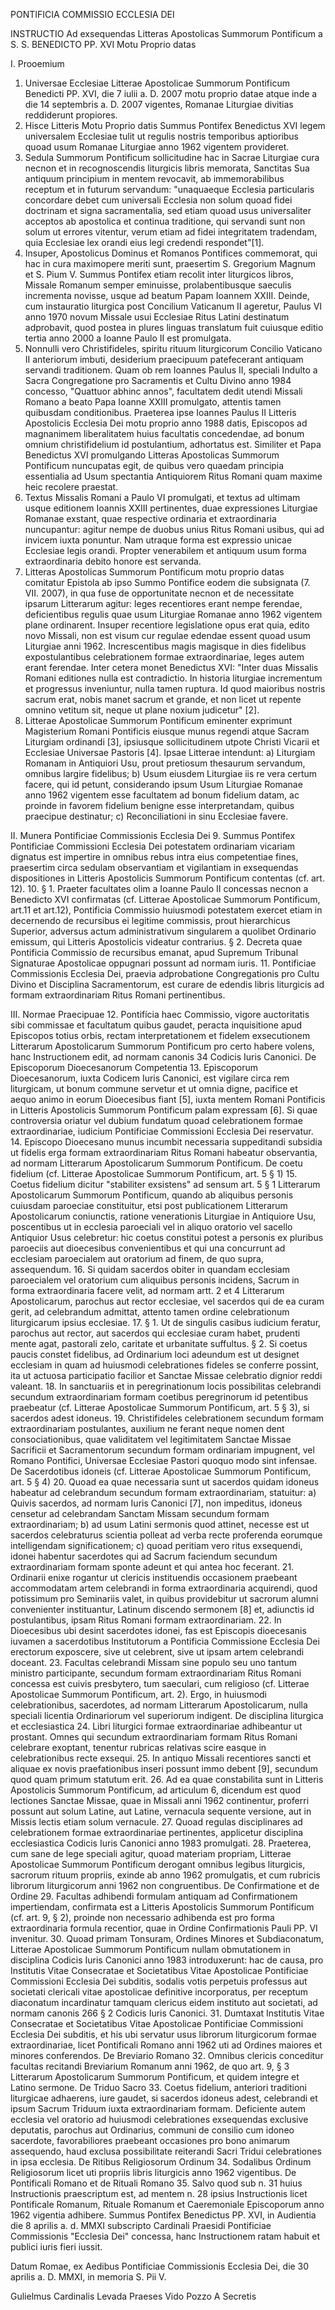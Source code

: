 
PONTIFICIA COMMISSIO ECCLESIA DEI

INSTRUCTIO
Ad exsequendas Litteras Apostolicas Summorum Pontificum
a S. S. BENEDICTO PP. XVI Motu Proprio datas


I.
Prooemium



1. Universae Ecclesiae Litterae Apostolicae Summorum Pontificum Benedicti PP. XVI, die 7 iulii a. D. 2007 motu proprio datae atque inde a die 14 septembris a. D. 2007 vigentes, Romanae Liturgiae divitias reddiderunt propiores.
2. Hisce Litteris Motu Proprio datis Summus Pontifex Benedictus XVI legem universalem Ecclesiae tulit ut regulis nostris temporibus aptioribus quoad usum Romanae Liturgiae anno 1962 vigentem provideret.
3. Sedula Summorum Pontificum sollicitudine hac in Sacrae Liturgiae cura necnon et in recognoscendis liturgicis libris memorata, Sanctitas Sua antiquum principium in mentem revocavit, ab immemorabilibus receptum et in futurum servandum: "unaquaeque Ecclesia particularis concordare debet cum universali Ecclesia non solum quoad fidei doctrinam et signa sacramentalia, sed etiam quoad usus universaliter acceptos ab apostolica et continua traditione, qui servandi sunt non solum ut errores vitentur, verum etiam ad fidei integritatem tradendam, quia Ecclesiae lex orandi eius legi credendi respondet"[1].
4. Insuper, Apostolicus Dominus et Romanos Pontifices commemorat, qui hac in cura maximopere meriti sunt, praesertim S. Gregorium Magnum et S. Pium V. Summus Pontifex etiam recolit inter liturgicos libros, Missale Romanum semper eminuisse, prolabentibusque saeculis incrementa novisse, usque ad beatum Papam Ioannem XXIII. Deinde, cum instauratio liturgica post Concilium Vaticanum II ageretur, Paulus VI anno 1970 novum Missale usui Ecclesiae Ritus Latini destinatum adprobavit, quod postea in plures linguas translatum fuit cuiusque editio tertia anno 2000 a Ioanne Paulo II est promulgata.
5. Nonnulli vero Christifideles, spiritu rituum liturgicorum Concilio Vaticano II anteriorum imbuti, desiderium praecipuum patefecerant antiquam servandi traditionem. Quam ob rem Ioannes Paulus II, speciali Indulto a Sacra Congregatione pro Sacramentis et Cultu Divino anno 1984 concesso, "Quattuor abhinc annos", facultatem dedit utendi Missali Romano a beato Papa Ioanne XXIII promulgato, attentis tamen quibusdam conditionibus. Praeterea ipse Ioannes Paulus II Litteris Apostolicis Ecclesia Dei motu proprio anno 1988 datis, Episcopos ad magnanimem liberalitatem huius facultatis concedendae, ad bonum omnium christifidelium id postulantium, adhortatus est. Similiter et Papa Benedictus XVI promulgando Litteras Apostolicas Summorum Pontificum nuncupatas egit, de quibus vero quaedam principia essentialia ad Usum spectantia Antiquiorem Ritus Romani quam maxime heic recolere praestat.
6. Textus Missalis Romani a Paulo VI promulgati, et textus ad ultimam usque editionem Ioannis XXIII pertinentes, duae expressiones Liturgiae Romanae exstant, quae respective ordinaria et extraordinaria nuncupantur: agitur nempe de duobus unius Ritus Romani usibus, qui ad invicem iuxta ponuntur. Nam utraque forma est expressio unicae Ecclesiae legis orandi. Propter venerabilem et antiquum usum forma extraordinaria debito honore est servanda.
7. Litteras Apostolicas Summorum Pontificum motu proprio datas comitatur Epistola ab ipso Summo Pontifice eodem die subsignata (7. VII. 2007), in qua fuse de opportunitate necnon et de necessitate ipsarum Litterarum agitur: leges recentiores erant nempe ferendae, deficientibus regulis quae usum Liturgiae Romanae anno 1962 vigentem plane ordinarent. Insuper recentiore legislatione opus erat quia, edito novo Missali, non est visum cur regulae edendae essent quoad usum Liturgiae anni 1962. Increscentibus magis magisque in dies fidelibus expostulantibus celebrationem formae extraordinariae, leges autem erant ferendae. Inter cetera monet Benedictus XVI: "Inter duas Missalis Romani editiones nulla est contradictio. In historia liturgiae incrementum et progressus inveniuntur, nulla tamen ruptura. Id quod maioribus nostris sacrum erat, nobis manet sacrum et grande, et non licet ut repente omnino vetitum sit, neque ut plane noxium judicetur" [2].
8. Litterae Apostolicae Summorum Pontificum eminenter exprimunt Magisterium Romani Pontificis eiusque munus regendi atque Sacram Liturgiam ordinandi [3], ipsiusque sollicitudinem utpote Christi Vicarii et Ecclesiae Universae Pastoris [4]. Ipsae Litterae intendunt:
a) Liturgiam Romanam in Antiquiori Usu, prout pretiosum thesaurum servandum, omnibus largire fidelibus;
b) Usum eiusdem Liturgiae iis re vera certum facere, qui id petunt, considerando ipsum Usum Liturgiae Romanae anno 1962 vigentem esse facultatem ad bonum fidelium datam, ac proinde in favorem fidelium benigne esse interpretandam, quibus praecipue destinatur;
c) Reconciliationi in sinu Ecclesiae favere.


II.
Munera Pontificiae Commissionis Ecclesia Dei
9. Summus Pontifex Pontificiae Commissioni Ecclesia Dei potestatem ordinariam vicariam dignatus est impertire in omnibus rebus intra eius competentiae fines, praesertim circa sedulam observantiam et vigilantiam in exsequendas dispositiones in Litteris Apostolicis Summorum Pontificum contentas (cf. art. 12).
10. § 1. Praeter facultates olim a Ioanne Paulo II concessas necnon a Benedicto XVI confirmatas (cf. Litterae Apostolicae Summorum Pontificum, art.11 et art.12), Pontificia Commissio huiusmodi potestatem exercet etiam in decernendo de recursibus ei legitime commissis, prout hierarchicus Superior, adversus actum administrativum singularem a quolibet Ordinario emissum, qui Litteris Apostolicis videatur contrarius.
§ 2. Decreta quae Pontificia Commissio de recursibus emanat, apud Supremum Tribunal Signaturae Apostolicae oppugnari possunt ad normam iuris.
11. Pontificiae Commissionis Ecclesia Dei, praevia adprobatione Congregationis pro Cultu Divino et Disciplina Sacramentorum, est curare de edendis libris liturgicis ad formam extraordinariam Ritus Romani pertinentibus.


III.
Normae Praecipuae
12. Pontifícia haec Commissio, vigore auctoritatis sibi commissae et facultatum quibus gaudet, peracta inquisitione apud Episcopos totius orbis, rectam interpretationem et fidelem exsecutionem Litterarum Apostolicarum Summorum Pontificum pro certo habere volens, hanc Instructionem edit, ad normam canonis 34 Codicis Iuris Canonici.
De Episcoporum Dioecesanorum Competentia
13. Episcoporum Dioecesanorum, iuxta Codicem Iuris Canonici, est vigilare circa rem liturgicam, ut bonum commune servetur et ut omnia digne, pacifice et aequo animo in eorum Dioecesibus fiant [5], iuxta mentem Romani Pontificis in Litteris Apostolicis Summorum Pontificum palam expressam [6]. Si quae controversia oriatur vel dubium fundatum quoad celebrationem formae extraordinariae, iudicium Pontificiae Commissioni Ecclesia Dei reservatur.
14. Episcopo Dioecesano munus incumbit necessaria suppeditandi subsidia ut fidelis erga formam extraordinariam Ritus Romani habeatur observantia, ad normam Litterarum Apostolicarum Summorum Pontificum.
De coetu fidelium (cf. Litterae Apostolicae Summorum Pontificum, art. 5 § 1)
15. Coetus fidelium dicitur "stabiliter exsistens" ad sensum art. 5 § 1 Litterarum Apostolicarum Summorum Pontificum, quando ab aliquibus personis cuiusdam paroeciae constituitur, etsi post publicationem Litterarum Apostolicarum coniunctis, ratione venerationis Liturgiae in Antiquiore Usu, poscentibus ut in ecclesia paroeciali vel in aliquo oratorio vel sacello Antiquior Usus celebretur: hic coetus constitui potest a personis ex pluribus paroeciis aut dioecesibus convenientibus et qui una concurrunt ad ecclesiam paroecialem aut oratorium ad finem, de quo supra, assequendum.
16. Si quidam sacerdos obiter in quandam ecclesiam paroecialem vel oratorium cum aliquibus personis incidens, Sacrum in forma extraordinaria facere velit, ad normam artt. 2 et 4 Litterarum Apostolicarum, parochus aut rector ecclesiae, vel sacerdos qui de ea curam gerit, ad celebrandum admittat, attento tamen ordine celebrationum liturgicarum ipsius ecclesiae.
17. § 1. Ut de singulis casibus iudicium feratur, parochus aut rector, aut sacerdos qui ecclesiae curam habet, prudenti mente agat, pastorali zelo, caritate et urbanitate suffultus.
§ 2. Si coetus paucis constet fidelibus, ad Ordinarium loci adeundum est ut designet ecclesiam in quam ad huiusmodi celebrationes fideles se conferre possint, ita ut actuosa participatio facilior et Sanctae Missae celebratio dignior reddi valeant.
18. In sanctuariis et in peregrinationum locis possibilitas celebrandi secundum extraordinariam formam coetibus peregrinorum id petentibus praebeatur (cf. Litterae Apostolicae Summorum Pontificum, art. 5 § 3), si sacerdos adest idoneus.
19. Christifideles celebrationem secundum formam extraordinariam postulantes, auxilium ne ferant neque nomen dent consociationibus, quae validitatem vel legitimitatem Sanctae Missae Sacrificii et Sacramentorum secundum formam ordinariam impugnent, vel Romano Pontifici, Universae Ecclesiae Pastori quoquo modo sint infensae.
De Sacerdotibus idoneis (cf. Litterae Apostolicae Summorum Pontificum, art. 5 § 4)
20. Quoad ea quae necessaria sunt ut sacerdos quidam idoneus habeatur ad celebrandum secundum formam extraordinariam, statuitur:
a) Quivis sacerdos, ad normam Iuris Canonici [7], non impeditus, idoneus censetur ad celebrandam Sanctam Missam secundum formam extraordinariam;
b) ad usum Latini sermonis quod attinet, necesse est ut sacerdos celebraturus scientia polleat ad verba recte proferenda eorumque intelligendam significationem;
c) quoad peritiam vero ritus exsequendi, idonei habentur sacerdotes qui ad Sacrum faciendum secundum extraordinariam formam sponte adeunt et qui antea hoc fecerant.
21. Ordinarii enixe rogantur ut clericis instituendis occasionem praebeant accommodatam artem celebrandi in forma extraordinaria acquirendi, quod potissimum pro Seminariis valet, in quibus providebitur ut sacrorum alumni convenienter instituantur, Latinum discendo sermonem [8] et, adiunctis id postulantibus, ipsam Ritus Romani formam extraordinariam.
22. In Dioecesibus ubi desint sacerdotes idonei, fas est Episcopis dioecesanis iuvamen a sacerdotibus Institutorum a Pontificia Commissione Ecclesia Dei erectorum exposcere, sive ut celebrent, sive ut ipsam artem celebrandi doceant.
23. Facultas celebrandi Missam sine populo seu uno tantum ministro participante, secundum formam extraordinariam Ritus Romani concessa est cuivis presbytero, tum saeculari, cum religioso (cf. Litterae Apostolicae Summorum Pontificum, art. 2). Ergo, in huiusmodi celebrationibus, sacerdotes, ad normam Litterarum Apostolicarum, nulla speciali licentia Ordinariorum vel superiorum indigent.
De disciplina liturgica et ecclesiastica
24. Libri liturgici formae extraordinariae adhibeantur ut prostant. Omnes qui secundum extraordinariam formam Ritus Romani celebrare exoptant, tenentur rubricas relativas scire easque in celebrationibus recte exsequi.
25. In antiquo Missali recentiores sancti et aliquae ex novis praefationibus inseri possunt immo debent [9], secundum quod quam primum statutum erit.
26. Ad ea quae constabilita sunt in Litteris Apostolicis Summorum Pontificum, ad articulum 6, dicendum est quod lectiones Sanctae Missae, quae in Missali anni 1962 continentur, proferri possunt aut solum Latine, aut Latine, vernacula sequente versione, aut in Missis lectis etiam solum vernacule.
27. Quoad regulas disciplinares ad celebrationem formae extraordinariae pertinentes, applicetur disciplina ecclesiastica Codicis Iuris Canonici anno 1983 promulgati.
28. Praeterea, cum sane de lege speciali agitur, quoad materiam propriam, Litterae Apostolicae Summorum Pontificum derogant omnibus legibus liturgicis, sacrorum rituum propriis, exinde ab anno 1962 promulgatis, et cum rubricis librorum liturgicorum anni 1962 non congruentibus.
De Confirmatione et de Ordine
29. Facultas adhibendi formulam antiquam ad Confirmationem impertiendam, confirmata est a Litteris Apostolicis Summorum Pontificum (cf. art. 9, § 2), proinde non necessario adhibenda est pro forma extraordinaria formula recentior, quae in Ordine Confirmationis Pauli PP. VI invenitur.
30. Quoad primam Tonsuram, Ordines Minores et Subdiaconatum, Litterae Apostolicae Summorum Pontificum nullam obmutationem in disciplina Codicis Iuris Canonici anno 1983 introduxerunt: hac de causa, pro Institutis Vitae Consecratae et Societatibus Vitae Apostolicae Pontificiae Commissioni Ecclesia Dei subditis, sodalis votis perpetuis professus aut societati clericali vitae apostolicae definitive incorporatus, per receptum diaconatum incardinatur tamquam clericus eidem instituto aut societati, ad normam canonis 266 § 2 Codicis Iuris Canonici.
31. Dumtaxat Institutis Vitae Consecratae et Societatibus Vitae Apostolicae Pontificiae Commissioni Ecclesia Dei subditis, et his ubi servatur usus librorum liturgicorum formae extraordinariae, licet Pontificali Romano anni 1962 uti ad Ordines maiores et minores conferendos.
De Breviario Romano
32. Omnibus clericis conceditur facultas recitandi Breviarium Romanum anni 1962, de quo art. 9, § 3 Litterarum Apostolicarum Summorum Pontificum, et quidem integre et Latino sermone.
De Triduo Sacro
33. Coetus fidelium, anteriori traditioni liturgicae adhaerens, iure gaudet, si sacerdos idoneus adest, celebrandi et ipsum Sacrum Triduum iuxta extraordinariam formam. Deficiente autem ecclesia vel oratorio ad huiusmodi celebrationes exsequendas exclusive deputatis, parochus aut Ordinarius, communi de consilio cum idoneo sacerdote, favorabiliores praebeant occasiones pro bono animarum assequendo, haud exclusa possibilitate reiterandi Sacri Tridui celebrationes in ipsa ecclesia.
De Ritibus Religiosorum Ordinum
34. Sodalibus Ordinum Religiosorum licet uti propriis libris liturgicis anno 1962 vigentibus.
De Pontificali Romano et de Rituali Romano
35. Salvo quod sub n. 31 huius Instructionis praescriptum est, ad mentem n. 28 ipsius Instructionis licet Pontificale Romanum, Rituale Romanum et Caeremoniale Episcoporum anno 1962 vigentia adhibere.
Summus Pontifex Benedictus PP. XVI, in Audientia die 8 aprilis a. d. MMXI subscripto Cardinali Praesidi Pontificiae Commissionis "Ecclesia Dei" concessa, hanc Instructionem ratam habuit et publici iuris fieri iussit.


Datum Romae, ex Aedibus Pontificiae Commissionis Ecclesia Dei, die 30 aprilis a. D. MMXI, in memoria S. Pii V.


Gulielmus Cardinalis Levada
Praeses
Vido Pozzo
A Secretis
